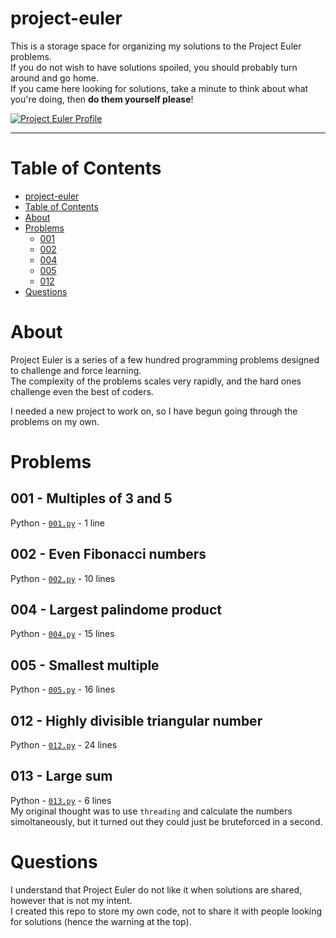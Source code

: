 # project-euler
This is a storage space for organizing my solutions to the Project Euler problems.<br>
If you do not wish to have solutions spoiled, you should probably turn around and go home.<br>
If you came here looking for solutions, take a minute to think about what you're doing, then **do them yourself please**!

[![Project Euler Profile](https://projecteuler.net/profile/r1vermont.png)](#)

--------------------

# Table of Contents

  - [project-euler](#project-euler)
  - [Table of Contents](#table-of-contents)
  - [About](#about)
  - [Problems](#problems)
    - [001](#001---multiples-of-3-and-5)
    - [002](#002---even-fibonacci-numbers)
    - [004](#004---largest-palindrome-product)
    - [005](#005---smallest-multiple)
	- [012](#012---highly-divisible-triangular-number)
  - [Questions](#questions)

# About
Project Euler is a series of a few hundred programming problems designed to challenge and force learning.<br>
The complexity of the problems scales very rapidly, and the hard ones challenge even the best of coders.

I needed a new project to work on, so I have begun going through the problems on my own.<br>


# Problems

## 001 - Multiples of 3 and 5
Python - [`001.py`](https://github.com/rivermont/project-euler/blob/master/solutions/001.py) - 1 line

## 002 - Even Fibonacci numbers
Python - [`002.py`](https://github.com/rivermont/project-euler/blob/master/solutions/002.py) - 10 lines

## 004 - Largest palindome product
Python - [`004.py`](https://github.com/rivermont/project-euler/blob/master/solutions/004.py) - 15 lines

## 005 - Smallest multiple
Python - [`005.py`](https://github.com/rivermont/project-euler/blob/master/solutions/005.py) - 16 lines

## 012 - Highly divisible triangular number
Python - [`012.py`](https://github.com/rivermont/project-euler/blob/master/solutions/012.py) - 24 lines

## 013 - Large sum
Python - [`013.py`](https://github.com/rivermont/project-euler/blob/master/solutions/013.py) - 6 lines<br>
My original thought was to use `threading` and calculate the numbers simoltaneously, but it turned out they could just be bruteforced in a second.


# Questions
I understand that Project Euler do not like it when solutions are shared, however that is not my intent.<br>
I created this repo to store my own code, not to share it with people looking for solutions (hence the warning at the top).<br>
